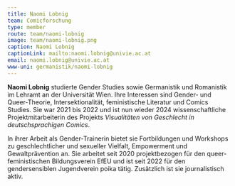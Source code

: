 ```yaml
---
title: Naomi Lobnig
team: Comicforschung
type: member
route: team/naomi-lobnig
image: team/naomi-lobnig.png
caption: Naomi Lobnig
captionLink: mailto:naomi.lobnig@univie.ac.at
email: naomi.lobnig@univie.ac.at
www-uni: germanistik/naomi-lobnig
---
```


**Naomi Lobnig** studierte Gender Studies sowie Germanistik und Romanistik im Lehramt an der Universität Wien. Ihre Interessen sind Gender- und Queer-Theorie, Intersektionalität, feministische Literatur und Comics Studies. Sie war 2021 bis 2022 und ist nun wieder 2024 wissenschaftliche Projektmitarbeiterin des Projekts *Visualitäten von Geschlecht in deutschsprachigen Comics*.
<!-- more -->
In ihrer Arbeit als Gender-Trainerin bietet sie Fortbildungen und Workshops zu geschlechtlicher und sexueller Vielfalt, Empowerment und Gewaltprävention an. Sie arbeitet seit 2020 projektbezogen für den queer-feministischen Bildungsverein EfEU und ist seit 2022 für den gendersensiblen Jugendverein poika tätig. Zusätzlich ist sie journalistisch aktiv.
